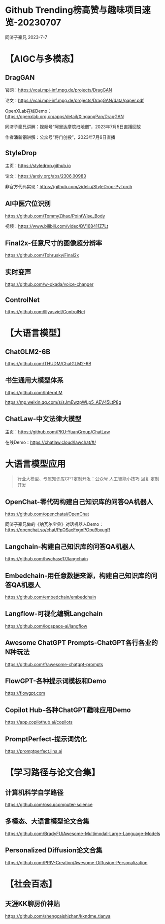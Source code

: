 # Github Trending榜高赞与趣味项目速览-20230707

同济子豪兄 2023-7-7

# 【AIGC与多模态】

## DragGAN

官网：https://vcai.mpi-inf.mpg.de/projects/DragGAN

论文：https://vcai.mpi-inf.mpg.de/projects/DragGAN/data/paper.pdf

OpenXLab在线Demo：https://openxlab.org.cn/apps/detail/XingangPan/DragGAN

同济子豪兄讲解：视频号“阿里达摩院扫地僧”，2023年7月5日直播回放

作者潘新钢讲解：公众号“将门创投”，2023年7月6日直播

## StyleDrop

主页：https://styledrop.github.io

论文：https://arxiv.org/abs/2306.00983

非官方代码实现：https://github.com/zideliu/StyleDrop-PyTorch

## AI中医穴位识别

https://github.com/TommyZihao/PointWise_Body

视频：https://www.bilibili.com/video/BV168411Z7Lt

## Final2x-任意尺寸的图像超分辨率

https://github.com/Tohrusky/Final2x

## 实时变声

https://github.com/w-okada/voice-changer

## ControlNet

https://github.com/lllyasviel/ControlNet

# 【大语言模型】

## ChatGLM2-6B

https://github.com/THUDM/ChatGLM2-6B

## 书生通用大模型体系

https://github.com/InternLM

https://mp.weixin.qq.com/s/sJmEwzpWLp5_AEV45LtP8g

## ChatLaw-中文法律大模型

主页：https://github.com/PKU-YuanGroup/ChatLaw

在线Demo：https://chatlaw.cloud/lawchat/#/

# 大语言模型应用

> 行业大模型、专属知识库GPT定制开发：公众号 人工智能小技巧 回复 定制开发

## OpenChat-零代码构建自己知识库的问答QA机器人

https://github.com/openchatai/OpenChat

同济子豪兄做的《纳瓦尔宝典》对话机器人Demo：https://openchat.so/chat/PpOSacFxgnPOpu9bxugR

## Langchain-构建自己知识库的问答QA机器人

https://github.com/hwchase17/langchain

## Embedchain-用任意数据来源，构建自己知识库的问答QA机器人

https://github.com/embedchain/embedchain

## Langflow-可视化编辑Langchain

https://github.com/logspace-ai/langflow

## Awesome ChatGPT Prompts-ChatGPT各行各业的N种玩法

https://github.com/f/awesome-chatgpt-prompts

## FlowGPT-各种提示词模板和Demo

https://flowgpt.com

## Copilot Hub-各种ChatGPT趣味应用Demo

https://app.copilothub.ai/copilots

## PromptPerfect-提示词优化

https://promptperfect.jina.ai

# 【学习路径与论文合集】

## 计算机科学自学路径

https://github.com/ossu/computer-science

## 多模态、大语言模型论文合集

https://github.com/BradyFU/Awesome-Multimodal-Large-Language-Models

## Personalized Diffusion论文合集

https://github.com/PRIV-Creation/Awesome-Diffusion-Personalization

# 【社会百态】

## 天涯KK聊房价神贴

https://github.com/shengcaishizhan/kkndme_tianya